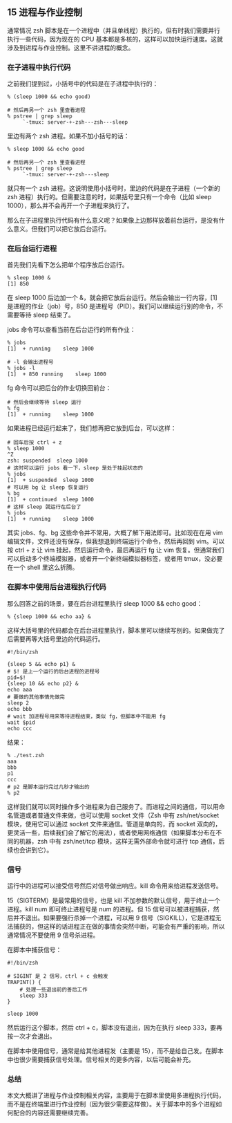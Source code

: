 ## 15 进程与作业控制
通常情况 zsh 脚本是在一个进程中（并且单线程）执行的，但有时我们需要并行执行一些代码，因为现在的 CPU 基本都是多核的，这样可以加快运行速度。这就涉及到进程与作业控制。这里不讲进程的概念。

### 在子进程中执行代码

之前我们提到过，小括号中的代码是在子进程中执行的：

```
% (sleep 1000 && echo good)

# 然后再另一个 zsh 里查看进程
% pstree | grep sleep
     `-tmux: server-+-zsh---zsh---sleep
```

里边有两个 zsh 进程。如果不加小括号的话：

```
% sleep 1000 && echo good

# 然后再另一个 zsh 里查看进程
% pstree | grep sleep
     `-tmux: server-+-zsh---sleep
```

就只有一个 zsh 进程。这说明使用小括号时，里边的代码是在子进程（一个新的 zsh 进程）执行的。但需要注意的时，如果括号里只有一个命令（比如 sleep 1000），那么并不会再开一个子进程来执行了。

那么在子进程里执行代码有什么意义呢？如果像上边那样放着前台运行，是没有什么意义。但我们可以把它放后台运行。

### 在后台运行进程

首先我们先看下怎么把单个程序放后台运行。

```
% sleep 1000 &
[1] 850
```

在 sleep 1000 后边加一个 &，就会把它放后台运行。然后会输出一行内容，[1] 是进程的作业（job）号，850 是进程号（PID）。我们可以继续运行别的命令，不需要等待 sleep 结束了。

jobs 命令可以查看当前在后台运行的所有作业：

```
% jobs
[1]  + running    sleep 1000

# -l 会输出进程号
% jobs -l
[1]  + 850 running    sleep 1000
```

fg 命令可以把后台的作业切换回前台：

```
# 然后会继续等待 sleep 运行
% fg
[1]  + running    sleep 1000
```

如果进程已经运行起来了，我们想再把它放到后台，可以这样：

```
# 回车后按 ctrl + z
% sleep 1000
^Z
zsh: suspended  sleep 1000
# 这时可以运行 jobs 看一下，sleep 是处于挂起状态的
% jobs
[1]  + suspended  sleep 1000
# 可以用 bg 让 sleep 恢复运行
% bg
[1]  + continued  sleep 1000
# 这样 sleep 就运行在后台了
% jobs
[1]  + running    sleep 1000
```

其实 jobs、fg、bg 这些命令并不常用，大概了解下用法即可。比如现在在用 vim 编辑文件，文件还没有保存，但我想退到终端运行个命令，然后再回到 vim。可以按 ctrl + z 让 vim 挂起，然后运行命令，最后再运行 fg 让 vim 恢复。但通常我们可以启动多个终端模拟器，或者开一个新终端模拟器标签，或者用 tmux，没必要在一个 shell 里这么折腾。

### 在脚本中使用后台进程执行代码

那么回答之前的场景，要在后台进程里执行 sleep 1000 && echo good：

```
% {sleep 1000 && echo aa} &
```

这样大括号里的代码都会在后台进程里执行，脚本里可以继续写别的。如果做完了后需要再等大括号里边的代码运行。

```
#!/bin/zsh

{sleep 5 && echo p1} &
# $! 是上一个运行的后台进程的进程号
pid=$!
{sleep 10 && echo p2} &
echo aaa
# 要做的其他事情先做完
sleep 2
echo bbb
# wait 加进程号用来等待进程结束，类似 fg，但脚本中不能用 fg
wait $pid
echo ccc
```

结果：

```
% ./test.zsh
aaa
bbb
p1
ccc
# p2 是脚本运行完过几秒才输出的
% p2
```

这样我们就可以同时操作多个进程来为自己服务了。而进程之间的通信，可以用命名管道或者普通文件来做，也可以使用 socket 文件（Zsh 中有 zsh/net/socket 模块，使用它可以通过 socket 文件来通信。管道是单向的，而 socket 双向的，更灵活一些，后续我们会了解它的用法），或者使用网络通信（如果脚本分布在不同的机器，zsh 中有 zsh/net/tcp 模块，这样无需外部命令就可进行 tcp 通信，后续也会讲到它）。

### 信号

运行中的进程可以接受信号然后对信号做出响应。kill 命令用来给进程发送信号。

15（SIGTERM）是最常用的信号，也是 kill 不加参数的默认信号，用于终止一个进程。kill num 即可终止进程号是 num 的进程。但 15 信号可以被进程捕获，然后并不退出。如果要强行杀掉一个进程，可以用 9 信号（SIGKILL），它是进程无法捕获的，但这样的话进程正在做的事情会突然中断，可能会有严重的影响，所以通常情况不要使用 9 信号杀进程。

在脚本中捕获信号：

```
#!/bin/zsh

# SIGINT 是 2 信号，ctrl + c 会触发
TRAPINT() {
    # 处理一些退出前的善后工作
    sleep 333
}

sleep 1000
```

然后运行这个脚本，然后 ctrl + c，脚本没有退出，因为在执行 sleep 333，要再按一次才会退出。

在脚本中使用信号，通常是给其他进程发（主要是 15），而不是给自己发。在脚本中也很少需要捕获信号处理。信号相关的更多内容，以后可能会补充。

### 总结

本文大概讲了进程与作业控制相关内容，主要用于在脚本里使用多进程执行代码，而不是在终端里进行作业控制（因为很少需要这样做）。关于脚本中的多个进程如何配合的内容还需要继续完善。
